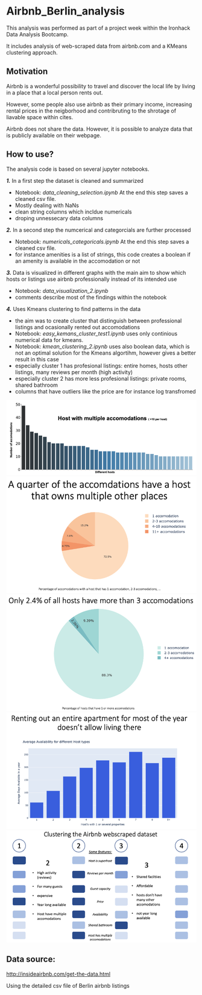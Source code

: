# Airbnb_Berlin_analysis

This analysis was performed as part of a project week within the Ironhack Data Analysis Bootcamp.

It includes analysis of web-scraped data from airbnb.com and a KMeans clustering approach.

## Motivation
Airbnb is a wonderful possibility to travel and discover the local life by living in a place that a local person rents out.

However, some people also use airbnb as their primary income, increasing rental prices in the neigborhood and contribruting to the shrotage of liavable space within cites.

Airbnb does not share the data. However, it is possible to analyze data that is publicly available on their webpage.

## How to use?

The analysis code is based on several jupyter notebooks.  

**_1._** In a first step the dataset is cleaned and summarized 
* Notebook: *data_cleaning_selection.ipynb* At the end this step saves a cleaned csv file.
* Mostly dealing with NaNs
* clean string columns which incldue numericals
* droping unnessecary data columns

**_2._** In a second step the numcerical and categorcials are further processed
* Notebook: *numericals_categoricals.ipynb* At the end this step saves a cleaned csv file.
* for instance amenities is a list of strings, this code creates a boolean if an amenity is available in the accomodation or not

**_3._** Data is visualized in different graphs with the main aim to show which hosts or listings use airbnb professionally instead of its intended use
* Notebook: *data_visualization_2.ipynb*
* comments describe most of the findings within the notebook

**_4._** Uses Kmeans clustering to find patterns in the data 
* the aim was to create cluster that distinguish between professional listings and ocasionally rented out accomodations
* Notebook: *easy_kemans_cluster_test1.ipynb* uses only continious numerical data for kmeans. 
* Notebook: *kmean_clustering_2.ipynb* uses also boolean data, which is not an optimal solution for the Kmeans algortihm, however gives a better result in this case
* especially cluster 1 has profesional listings: entire homes, hosts other listings, many reviews per month (high activity)
* especially cluster 2 has more less profesional listings: private rooms, shared bathroom
* columns that have outliers like the price are for instance log transfromed


![alt text](https://github.com/MarcelMB/Airbnb_Berlin_analysis/blob/main/figures/hosts_multiple_listings.png)
![alt text](https://github.com/MarcelMB/Airbnb_Berlin_analysis/blob/main/figures/listing_multiple_hosts.png)
![alt text](https://github.com/MarcelMB/Airbnb_Berlin_analysis/blob/main/figures/hosts_percentage_multiple_listings.png)
![alt text](https://github.com/MarcelMB/Airbnb_Berlin_analysis/blob/main/figures/availability_multiple_listings.png)
![alt text](https://github.com/MarcelMB/Airbnb_Berlin_analysis/blob/main/figures/clusters.png)




## Data source:

http://insideairbnb.com/get-the-data.html

Using the detailed csv file of Berlin airbnb listings
